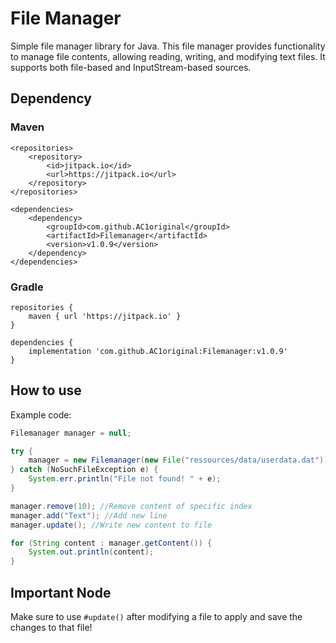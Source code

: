# File Manager
Simple file manager library for Java. This file manager provides functionality to manage file contents, allowing reading, writing, and modifying text files. It supports both file-based and InputStream-based sources.
## Dependency
### Maven
```
<repositories>
    <repository>
        <id>jitpack.io</id>
        <url>https://jitpack.io</url>
    </repository>
</repositories>

<dependencies>
    <dependency>
        <groupId>com.github.AC1original</groupId>
        <artifactId>Filemanager</artifactId>
        <version>v1.0.9</version>
    </dependency>
</dependencies>
```
### Gradle 
```
repositories {
    maven { url 'https://jitpack.io' }
}

dependencies {
    implementation 'com.github.AC1original:Filemanager:v1.0.9'
}
```
## How to use
Example code:
```java
Filemanager manager = null;

try {
    manager = new Filemanager(new File("ressources/data/userdata.dat")); //Initialize new file manager
} catch (NoSuchFileException e) {
    System.err.println("File not found! " + e);
}

manager.remove(10); //Remove content of specific index
manager.add("Text"); //Add new line
manager.update(); //Write new content to file

for (String content : manager.getContent()) {
    System.out.println(content);
}
```
## Important Node
Make sure to use ```#update()``` after modifying a file to apply and save the changes to that file!
